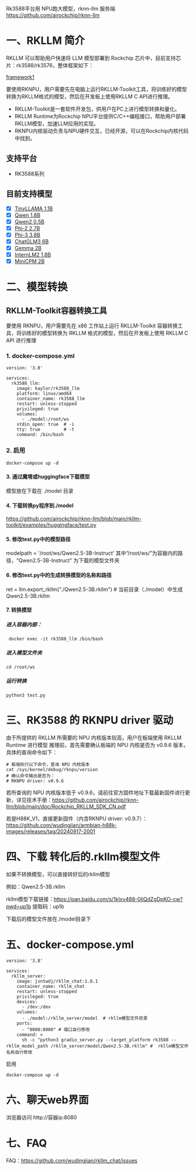 Rk3588平台用 NPU跑大模型，rknn-llm 服务端
https://github.com/airockchip/rknn-llm


# 一、RKLLM 简介
RKLLM 可以帮助用户快速将 LLM 模型部署到 Rockchip 芯片中，目前支持芯片：rk3588/rk3576，整体框架如下：

[​framework1 ​](https://github.com/airockchip/rknn-llm/raw/main/res/framework.jpg)

要使用RKNPU，用户需要先在电脑上运行RKLLM-Toolkit工具，将训练好的模型转换为RKLLM格式的模型，然后在开发板上使用RKLLM C API进行推理。

- RKLLM-Toolkit是一套软件开发包，供用户在PC上进行模型转换和量化。
- RKLLM Runtime为Rockchip NPU平台提供C/C++编程接口，帮助用户部署RKLLM模型，加速LLM应用的实现。
- RKNPU内核驱动负责与NPU硬件交互，已经开源，可以在Rockchip内核代码中找到。

## 支持平台
- RK3588系列

## 目前支持模型
  - [X] [TinyLLAMA 1.1B](https://huggingface.co/TinyLlama/TinyLlama-1.1B-Chat-v1.0/tree/fe8a4ea1ffedaf415f4da2f062534de366a451e6) 
  - [X] [Qwen 1.8B](https://huggingface.co/Qwen/Qwen-1_8B-Chat/tree/1d0f68de57b88cfde81f3c3e537f24464d889081)
  - [X] [Qwen2 0.5B](https://huggingface.co/Qwen/Qwen1.5-0.5B/tree/8f445e3628f3500ee69f24e1303c9f10f5342a39)
  - [X] [Phi-2 2.7B](https://hf-mirror.com/microsoft/phi-2/tree/834565c23f9b28b96ccbeabe614dd906b6db551a)
  - [X] [Phi-3 3.8B](https://huggingface.co/microsoft/Phi-3-mini-4k-instruct/tree/291e9e30e38030c23497afa30f3af1f104837aa6)
  - [X] [ChatGLM3 6B](https://huggingface.co/THUDM/chatglm3-6b/tree/103caa40027ebfd8450289ca2f278eac4ff26405)
  - [X] [Gemma 2B](https://huggingface.co/google/gemma-2b-it/tree/de144fb2268dee1066f515465df532c05e699d48)
  - [X] [InternLM2 1.8B](https://huggingface.co/internlm/internlm2-chat-1_8b/tree/ecccbb5c87079ad84e5788baa55dd6e21a9c614d)
  - [X] [MiniCPM 2B](https://huggingface.co/openbmb/MiniCPM-2B-sft-bf16/tree/79fbb1db171e6d8bf77cdb0a94076a43003abd9e)

# 二、模型转换
## RKLLM-Toolkit容器转换工具
要使用 RKNPU，用户需要先在 x86 工作站上运行 RKLLM-Toolkit 容器转换工具，将训练好的模型转换为 RKLLM 格式的模型，然后在开发板上使用 RKLLM C API 进行推理

### 1. docker-compose.yml 
~~~ docker
version: '3.8'

services:
  rk3588_llm:
    image: kaylor/rk3588_llm
    platform: linux/amd64
    container_name: rk3588_llm
    restart: unless-stopped
    privileged: true
    volumes:
      - ./model:/root/ws
    stdin_open: true  # -i
    tty: true         # -t
    command: /bin/bash
~~~
### 2. 启用
~~~ liunx
docker-compose up -d
~~~
#### 3. 通过魔塔或huggingface下载模型
模型放在下载在 ./model 目录

#### 4. 下载转换py程序到./model
https://github.com/airockchip/rknn-llm/blob/main/rkllm-toolkit/examples/huggingface/test.py

#### 5. 修改test.py中的模型路径

modelpath = '/root/ws/Qwen2.5-3B-Instruct'
其中“/root/ws/”为容器内的路径，“Qwen2.5-3B-Instruct” 为下载的模型文件夹

#### 6. 修改test.py中的生成转换模型的名称和路径

ret = llm.export_rkllm("./Qwen2.5-3B.rkllm") # 当前目录（./model）中生成Qwen2.5-3B.rkllm

#### 7. 转换模型
##### 进入容器内部：
~~~ liunx
 docker exec -it rk3588_llm /bin/bash
~~~
##### 进入模型文件夹
~~~ liunx
cd /root/ws
~~~
##### 运行转换
~~~ liunx
python3 test.py
~~~


# 三、RK3588 的 RKNPU driver 驱动

由于所提供的 RKLLM 所需要的 NPU 内核版本较高，用户在板端使用 RKLLM Runtime 进行模型
推理前，首先需要确认板端的 NPU 内核是否为 v0.9.6 版本，具体的查询命令如下：
~~~ liunx
# 板端执行以下命令，查询 NPU 内核版本
cat /sys/kernel/debug/rknpu/version
# 确认命令输出是否为：
# RKNPU driver: v0.9.6
~~~
若所查询的 NPU 内核版本低于 v0.9.6，请前往官方固件地址下载最新固件进行更新，详见技术手册：https://github.com/airockchip/rknn-llm/blob/main/doc/Rockchip_RKLLM_SDK_CN.pdf

若是H88K_V1，直接更新固件（内含RKNPU driver: v0.9.7）：https://github.com/wudingjian/armbian-h88k-images/releases/tag/20240917-2001


# 四、下载 转化后的.rkllm模型文件 

如果不转换模型，可以直接转好后的rkllm模型

例如：Qwen2.5-3B.rkllm 

rkllm模型下载链接：https://pan.baidu.com/s/1kIxv488-0IiQdZgDpKO-cw?pwd=up1b 
提取码：up1b

下载后的模型文件放在./model目录下

# 五、docker-compose.yml 

~~~ docker
version: '3.8'

services:
  rkllm_server:
    image: jsntwdj/rkllm_chat:1.0.1
    container_name: rkllm_chat
    restart: unless-stopped
    privileged: true
    devices:
      - /dev:/dev
    volumes:
      - ./model:/rkllm_server/model  # rkllm模型文件目录
    ports:
      - "8080:8080" # 端口自行修改
    command: >
      sh -c "python3 gradio_server.py --target_platform rk3588 --rkllm_model_path /rkllm_server/model/Qwen2.5-3B.rkllm" #  rkllm模型文件名称自行修改

~~~

启用
~~~ liunx
docker-compose up -d
~~~
# 六、聊天web界面

浏览器访问 http://容器ip:8080

# 七、FAQ

FAQ：https://github.com/wudingjian/rkllm_chat/issues

